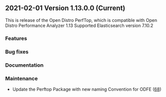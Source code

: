 ## 2021-02-01 Version 1.13.0.0 (Current)

This is release of the Open Distro PerfTop, which is compatible with Open Distro Performance Analyzer 1.13
Supported Elasticsearch version 7.10.2

### Features

### Bug fixes

### Documentation

### Maintenance
* Update the Perftop Package with new naming Convention for ODFE ([68](https://github.com/opendistro-for-elasticsearch/perftop/pull/68))
